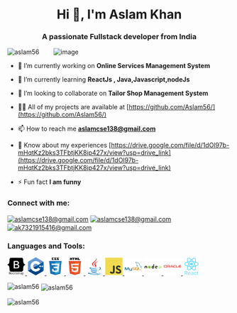 <h1 align="center">Hi 👋, I'm Aslam Khan</h1>
<h3 align="center">A passionate Fullstack developer from India</h3>
<img src="https://www.google.com/url?sa=i&url=https%3A%2F%2Fgiphy.com%2Fexplore%2Fprogrammer&psig=AOvVaw0zMm2wy0D1x-pPKVmfuU97&ust=1694374201166000&source=images&cd=vfe&opi=89978449&ved=0CBAQjRxqFwoTCJC4kPqhnoEDFQAAAAAdAAAAABAR"  alt="image" align="right" width="400px">

<p align="left"> <img src="https://komarev.com/ghpvc/?username=aslam56&label=Profile%20views&color=0e75b6&style=flat" alt="aslam56" /> </p>

- 🔭 I’m currently working on **Online Services Management System**

- 🌱 I’m currently learning **ReactJs , Java,Javascript,nodeJs**

- 👯 I’m looking to collaborate on **Tailor Shop Management System**

- 👨‍💻 All of my projects are available at [https://github.com/Aslam56/](https://github.com/Aslam56/)

- 📫 How to reach me **aslamcse138@gmail.com**

- 📄 Know about my experiences [https://drive.google.com/file/d/1dOl97b-mHqtKz2bks3TFbtjKK8ip427x/view?usp=drive_link](https://drive.google.com/file/d/1dOl97b-mHqtKz2bks3TFbtjKK8ip427x/view?usp=drive_link)

- ⚡ Fun fact **I am funny**

<h3 align="left">Connect with me:</h3>
<p align="left">
<a href="https://linkedin.com/in/aslamcse138@gmail.com" target="blank"><img align="center" src="https://raw.githubusercontent.com/rahuldkjain/github-profile-readme-generator/master/src/images/icons/Social/linked-in-alt.svg" alt="aslamcse138@gmail.com" height="30" width="40" /></a>
<a href="https://fb.com/aslamcse138@gmail.com" target="blank"><img align="center" src="https://raw.githubusercontent.com/rahuldkjain/github-profile-readme-generator/master/src/images/icons/Social/facebook.svg" alt="aslamcse138@gmail.com" height="30" width="40" /></a>
<a href="https://instagram.com/ak7321915416@gmail.com" target="blank"><img align="center" src="https://raw.githubusercontent.com/rahuldkjain/github-profile-readme-generator/master/src/images/icons/Social/instagram.svg" alt="ak7321915416@gmail.com" height="30" width="40" /></a>
</p>

<h3 align="left">Languages and Tools:</h3>
<p align="left"> <a href="https://getbootstrap.com" target="_blank" rel="noreferrer"> <img src="https://raw.githubusercontent.com/devicons/devicon/master/icons/bootstrap/bootstrap-plain-wordmark.svg" alt="bootstrap" width="40" height="40"/> </a> <a href="https://www.w3schools.com/cpp/" target="_blank" rel="noreferrer"> <img src="https://raw.githubusercontent.com/devicons/devicon/master/icons/cplusplus/cplusplus-original.svg" alt="cplusplus" width="40" height="40"/> </a> <a href="https://www.w3schools.com/css/" target="_blank" rel="noreferrer"> <img src="https://raw.githubusercontent.com/devicons/devicon/master/icons/css3/css3-original-wordmark.svg" alt="css3" width="40" height="40"/> </a> <a href="https://www.w3.org/html/" target="_blank" rel="noreferrer"> <img src="https://raw.githubusercontent.com/devicons/devicon/master/icons/html5/html5-original-wordmark.svg" alt="html5" width="40" height="40"/> </a> <a href="https://www.java.com" target="_blank" rel="noreferrer"> <img src="https://raw.githubusercontent.com/devicons/devicon/master/icons/java/java-original.svg" alt="java" width="40" height="40"/> </a> <a href="https://developer.mozilla.org/en-US/docs/Web/JavaScript" target="_blank" rel="noreferrer"> <img src="https://raw.githubusercontent.com/devicons/devicon/master/icons/javascript/javascript-original.svg" alt="javascript" width="40" height="40"/> </a> <a href="https://www.mysql.com/" target="_blank" rel="noreferrer"> <img src="https://raw.githubusercontent.com/devicons/devicon/master/icons/mysql/mysql-original-wordmark.svg" alt="mysql" width="40" height="40"/> </a> <a href="https://nodejs.org" target="_blank" rel="noreferrer"> <img src="https://raw.githubusercontent.com/devicons/devicon/master/icons/nodejs/nodejs-original-wordmark.svg" alt="nodejs" width="40" height="40"/> </a> <a href="https://www.oracle.com/" target="_blank" rel="noreferrer"> <img src="https://raw.githubusercontent.com/devicons/devicon/master/icons/oracle/oracle-original.svg" alt="oracle" width="40" height="40"/> </a> <a href="https://reactjs.org/" target="_blank" rel="noreferrer"> <img src="https://raw.githubusercontent.com/devicons/devicon/master/icons/react/react-original-wordmark.svg" alt="react" width="40" height="40"/> </a> </p>

<p><img align="left" src="https://github-readme-stats.vercel.app/api/top-langs?username=aslam56&show_icons=true&locale=en&layout=compact" alt="aslam56" /></p>

<p>&nbsp;<img align="center" src="https://github-readme-stats.vercel.app/api?username=aslam56&show_icons=true&locale=en" alt="aslam56" /></p>

<p><img align="center" src="https://github-readme-streak-stats.herokuapp.com/?user=aslam56&" alt="aslam56" /></p>
